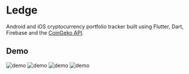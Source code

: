 # Ledge

Android and iOS cryptocurrency portfolio tracker built using Flutter, Dart, Firebase and the <a href="https://www.coingecko.com/en/api">CoinGeko API</a>.

## Demo
![demo](https://media.giphy.com/media/tjq5bO5xAoM7U6GawK/giphy.gif)
![demo](https://media.giphy.com/media/T2Ixt6c0AoBni8uuNT/giphy.gif)
![demo](https://media.giphy.com/media/jL02hmJ72YbTNDlU3t/giphy.gif)
![demo](https://media.giphy.com/media/6zJOwYpP5mXN2fbj0p/giphy.gif)